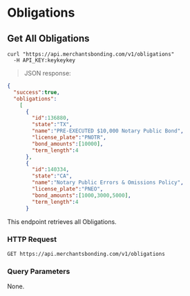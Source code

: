 # Obligations

## Get All Obligations

```shell
curl "https://api.merchantsbonding.com/v1/obligations"
  -H API_KEY:keykeykey
```

> JSON response:

```json
{
  "success":true,
  "obligations":
    [
      {
        "id":136880,
        "state":"TX",
        "name":"PRE-EXECUTED $10,000 Notary Public Bond",
        "license_plate":"PNOTR",
        "bond_amounts":[10000],
        "term_length":4
      },
      {
        "id":140334,
        "state":"CA",
        "name":"Notary Public Errors & Omissions Policy",
        "license_plate":"PNEO",
        "bond_amounts":[1000,3000,5000],
        "term_length":4
      }
```

This endpoint retrieves all Obligations.

### HTTP Request

`GET https://api.merchantsbonding.com/v1/obligations`

### Query Parameters

None.
